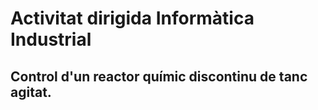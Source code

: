 # Activitat dirigida Informàtica Industrial 

## Control d'un reactor químic discontinu de tanc agitat.